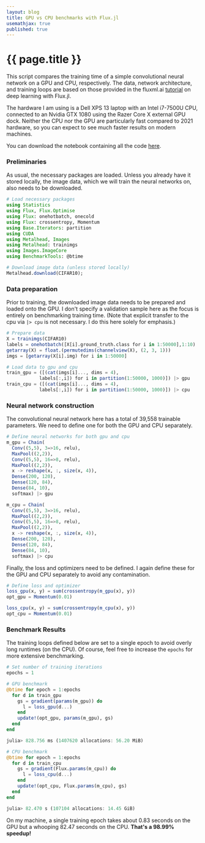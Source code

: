 ```yaml
---
layout: blog
title: GPU vs CPU benchmarks with Flux.jl
usemathjax: true
published: true
---
```


# {{ page.title }}

This script compares the training time of a simple convolutional neural network on a GPU and CPU, respectively. The data, network architecture, and training loops are based on those provided in the fluxml.ai [tutorial](https://fluxml.ai/tutorials/2020/09/15/deep-learning-flux.html) on deep learning with Flux.jl.

The hardware I am using is a Dell XPS 13 laptop with an Intel i7-7500U CPU, connected to an Nvidia GTX 1080 using the Razer Core X external GPU dock. Neither the CPU nor the GPU are particularly fast compared to 2021 hardware, so you can expect to see much faster results on modern machines.

You can download the notebook containing all the code [here](/assets/blog/2021-10-03-GPU-vs-CPU-benchmarks-with-Flux.jl/GPU-vs-CPU-benchmarks-with-Flux.jl.ipynb).

### Preliminaries

As usual, the necessary packages are loaded. Unless you already have it stored locally, the image data, which we will train the neural networks on, also needs to be downloaded.


```julia
# Load necessary packages
using Statistics
using Flux, Flux.Optimise
using Flux: onehotbatch, onecold
using Flux: crossentropy, Momentum
using Base.Iterators: partition
using CUDA
using Metalhead, Images
using Metalhead: trainimgs
using Images.ImageCore
using BenchmarkTools: @btime

# Download image data (unless stored locally)
Metalhead.download(CIFAR10);
```

### Data preparation

Prior to training, the downloaded image data needs to be prepared and loaded onto the GPU. I don't specify a validation sample here as the focus is entirely on benchmarking training time. (Note that explicit transfer to the cpu via ``|> cpu`` is not necessary. I do this here solely for emphasis.)


```julia
# Prepare data
X = trainimgs(CIFAR10)
labels = onehotbatch([X[i].ground_truth.class for i in 1:50000],1:10)
getarray(X) = float.(permutedims(channelview(X), (2, 3, 1)))
imgs = [getarray(X[i].img) for i in 1:50000]

# Load data to gpu and cpu
train_gpu = ([(cat(imgs[i]..., dims = 4),
            labels[:,i]) for i in partition(1:50000, 1000)]) |> gpu
train_cpu = ([(cat(imgs[i]..., dims = 4),
            labels[:,i]) for i in partition(1:50000, 1000)]) |> cpu
```

### Neural network construction

The convolutional neural network here has a total of 39,558 trainable parameters. We need to define one for both the GPU and CPU separately.

```julia
# Define neural networks for both gpu and cpu
m_gpu = Chain(
  Conv((5,5), 3=>16, relu),
  MaxPool((2,2)),
  Conv((5,5), 16=>8, relu),
  MaxPool((2,2)),
  x -> reshape(x, :, size(x, 4)),
  Dense(200, 120),
  Dense(120, 84),
  Dense(84, 10),
  softmax) |> gpu

m_cpu = Chain(
  Conv((5,5), 3=>16, relu),
  MaxPool((2,2)),
  Conv((5,5), 16=>8, relu),
  MaxPool((2,2)),
  x -> reshape(x, :, size(x, 4)),
  Dense(200, 120),
  Dense(120, 84),
  Dense(84, 10),
  softmax) |> cpu
```

Finally, the loss and optimizers need to be defined. I again define these for the GPU and CPU separately to avoid any contamination.

```julia
# Define loss and optimizer
loss_gpu(x, y) = sum(crossentropy(m_gpu(x), y))
opt_gpu = Momentum(0.01)

loss_cpu(x, y) = sum(crossentropy(m_cpu(x), y))
opt_cpu = Momentum(0.01)
```

### Benchmark Results

The training loops defined below are set to a single epoch to avoid overly long runtimes (on the CPU). Of course, feel free to increase the ``epochs`` for more extensive benchmarking.

```julia
# Set number of training iterations
epochs = 1

# GPU benchmark
@btime for epoch = 1:epochs
  for d in train_gpu
    gs = gradient(params(m_gpu)) do
      l = loss_gpu(d...)
    end
    update!(opt_gpu, params(m_gpu), gs)
  end
end

julia> 828.756 ms (1407620 allocations: 56.20 MiB)

# CPU benchmark
@btime for epoch = 1:epochs
  for d in train_cpu
    gs = gradient(Flux.params(m_cpu)) do
      l = loss_cpu(d...)
    end
    update!(opt_cpu, Flux.params(m_cpu), gs)
  end
end

julia> 82.470 s (107104 allocations: 14.45 GiB)
```

On my machine, a single training epoch takes about 0.83 seconds on the GPU but a whooping 82.47 seconds on the CPU. **That's a 98.99% speedup!**
